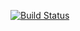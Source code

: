 [![Build Status](https://xplaceholderci.gugagaga.fun/buildStatus/icon?job=xplaceholder/digester/draft)](https://xplaceholderci.gugagaga.fun/job/xplaceholder/job/digester/job/draft/)